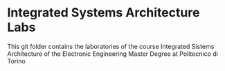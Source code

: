 # Integrated Systems Architecture Labs

This git folder contains the laboratories of the course Integrated Sistems Architecture
of the Electronic Engineering Master Degree at Politecnico di Torino

